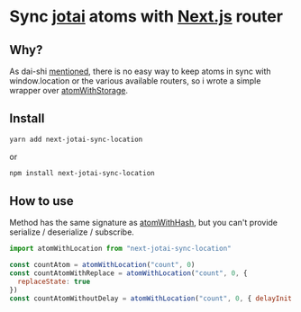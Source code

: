 # Sync [jotai](https://jotai.org/) atoms with [Next.js](https://nextjs.org/) router

## Why?

As dai-shi [mentioned](https://github.com/pmndrs/jotai/issues/1140#issuecomment-1118084148), there is no easy way to keep atoms in sync with window.location or the various available routers, so i wrote a simple wrapper over [atomWithStorage](https://jotai.org/docs/utils/atom-with-storage).

## Install

```bash
yarn add next-jotai-sync-location
```

or

```bash
npm install next-jotai-sync-location
```

## How to use

Method has the same signature as [atomWithHash](https://jotai.org/docs/utils/atom-with-hash), but you can't provide serialize / deserialize / subscribe.

```js
import atomWithLocation from "next-jotai-sync-location"

const countAtom = atomWithLocation("count", 0)
const countAtomWithReplace = atomWithLocation("count", 0, {
  replaceState: true
})
const countAtomWithoutDelay = atomWithLocation("count", 0, { delayInit: false })
```
